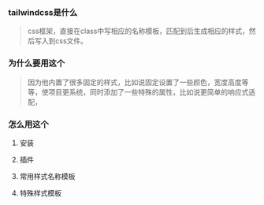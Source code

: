 

### tailwindcss是什么

> css框架，直接在class中写相应的名称模板，匹配到后生成相应的样式，然后写入到css文件。

### 为什么要用这个

> 因为他内置了很多固定的样式，比如说固定设置了一些颜色，宽度高度等等，使项目更系统，同时添加了一些特殊的属性，比如说更简单的响应式适配，

### 怎么用这个

1. 安装

2. 插件

3. 常用样式名称模板

4. 特殊样式模板